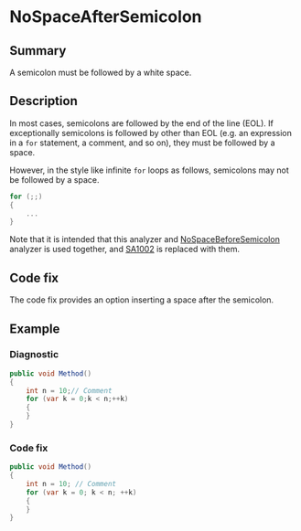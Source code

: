 # NoSpaceAfterSemicolon

## Summary

A semicolon must be followed by a white space.

## Description

In most cases, semicolons are followed by the end of
the line (EOL). If exceptionally semicolons is followed by
other than EOL (e.g. an expression in a `for` statement,
a comment, and so on), they must be followed by a space.

However, in the style like infinite `for` loops as follows,
semicolons may not be followed by a space.

```csharp
for (;;)
{
    ...
}
```

Note that it is intended that this analyzer and
[NoSpaceBeforeSemicolon](NoSpaceBeforeSemicolon.md)
analyzer is used together, and [SA1002][sa1002] is replaced with them.

## Code fix

The code fix provides an option inserting a space after the semicolon.

## Example

### Diagnostic

```csharp
public void Method()
{
    int n = 10;// Comment
    for (var k = 0;k < n;++k)
    {
    }
}
```

### Code fix

```csharp
public void Method()
{
    int n = 10; // Comment
    for (var k = 0; k < n; ++k)
    {
    }
}
```

[sa1002]:
  https://github.com/DotNetAnalyzers/StyleCopAnalyzers/blob/master/documentation/SA1002.md
